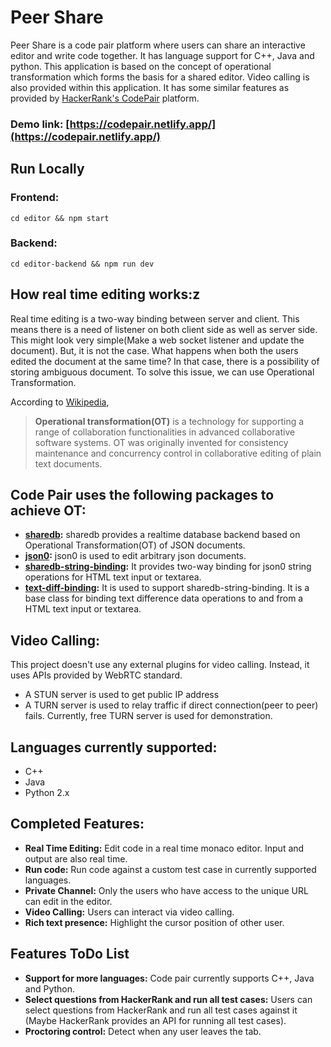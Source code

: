 # Peer Share
Peer Share is a code pair platform where users can share an interactive editor and write code together. It has language support for C++, Java and python. This application is based on the concept of operational transformation which forms the basis for a shared editor. Video calling is also provided within this application. It has some similar features as provided by [HackerRank's CodePair](https://www.hackerrank.com/products/codepair/) platform.

### Demo link: [https://codepair.netlify.app/](https://codepair.netlify.app/)


## Run Locally
### Frontend:
`cd editor && npm start`
### Backend:
`cd editor-backend && npm run dev`

## How real time editing works:z
Real time editing is a two-way binding between server and client. This means there is a need of listener on both client side as well as server side. This might look very simple(Make a web socket listener and update the document). But, it is not the case. What happens when both the users edited the document at the same time? In that case, there is a possibility of storing ambiguous document. To solve this issue, we can use Operational Transformation.

According to [Wikipedia](https://en.wikipedia.org/wiki/Operational_transformation),
> **Operational transformation(OT)** is a technology for supporting a range of
> collaboration functionalities in advanced collaborative software systems. 
> OT was originally invented for consistency maintenance and concurrency control in collaborative editing of plain text documents.

## Code Pair uses the following packages to achieve OT: 
   - **[sharedb](https://github.com/share/sharedb):** sharedb provides a realtime database backend based on Operational Transformation(OT) of JSON documents.
   - **[json0](https://github.com/ottypes/json0):** json0 is used to edit arbitrary json documents.
   - **[sharedb-string-binding](https://github.com/share/sharedb-string-binding):** It provides two-way binding for json0 string operations for HTML text input or textarea.
   - **[text-diff-binding](https://github.com/share/text-diff-binding):** It is used to support sharedb-string-binding. It is a base class for binding text difference data operations to and from a HTML text input or textarea.

## Video Calling:
This project doesn't use any external plugins for video calling. Instead, it uses APIs provided by WebRTC standard.
 - A STUN server is used to get public IP address
 - A TURN server is used to relay traffic if direct connection(peer to peer) fails. Currently, 
   free TURN server is used for demonstration. 

## Languages currently supported:
   - C++
   - Java
   - Python 2.x

## Completed Features:
   - **Real Time Editing:** Edit code in a real time monaco editor. Input and output are also real time.
   - **Run code:** Run code against a custom test case in currently supported languages.
   - **Private Channel:** Only the users who have access to the unique URL can edit in the editor.
   - **Video Calling:** Users can interact via video calling.
   - **Rich text presence:** Highlight the cursor position of other user.

## Features ToDo List 
   - **Support for more languages:** Code pair currently supports C++, Java and Python.
   - **Select questions from HackerRank and run all test cases:** Users can select questions from HackerRank and run all test cases against it (Maybe HackerRank provides an API for running all test cases).
   - **Proctoring control:** Detect when any user leaves the tab.
   

